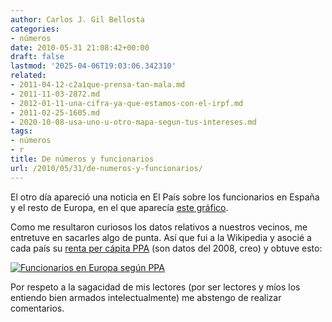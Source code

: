 ```yaml
---
author: Carlos J. Gil Bellosta
categories:
- números
date: 2010-05-31 21:08:42+00:00
draft: false
lastmod: '2025-04-06T19:03:06.342310'
related:
- 2011-04-12-c2a1que-prensa-tan-mala.md
- 2011-11-03-2872.md
- 2012-01-11-una-cifra-ya-que-estamos-con-el-irpf.md
- 2011-02-25-1605.md
- 2020-10-08-usa-uno-u-otro-mapa-segun-tus-intereses.md
tags:
- números
- r
title: De números y funcionarios
url: /2010/05/31/de-numeros-y-funcionarios/
---
```


El otro día apareció una noticia en El País sobre los funcionarios en España y el resto de Europa, en el que aparecía [este gráfico](http://www.elpais.com/graficos/economia/funcionarios/Espana/Europa/elpgraeco/20100528elpepueco_1/Ges/).

Como me resultaron curiosos los datos relativos a nuestros vecinos, me entretuve en sacarles algo de punta. Así que fui a la Wikipedia y asocié a cada país su [renta per cápita PPA](http://es.wikipedia.org/wiki/Anexo:Pa%C3%ADses_por_PIB_%28PPA%29_per_c%C3%A1pita) (son datos del 2008, creo) y obtuve esto:

[![Funcionarios en Europa según PPA](/wp-uploads/2010/05/funcionarios_ppa.png#center)
](/wp-uploads/2010/05/funcionarios_ppa.png#center)

Por respeto a la sagacidad de mis lectores (por ser lectores y míos los entiendo bien armados intelectualmente) me abstengo de realizar comentarios.